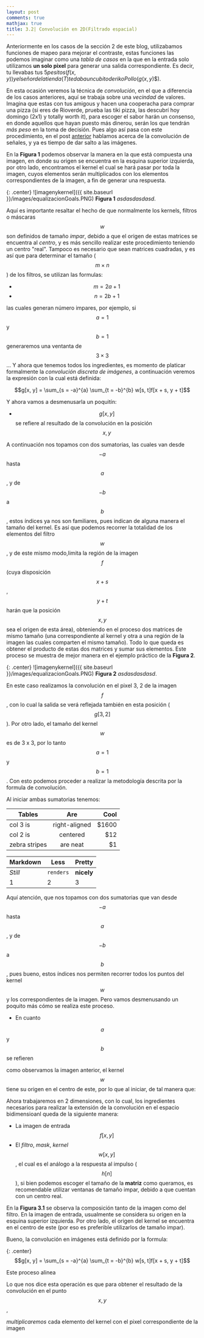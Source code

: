 ```yaml
---
layout: post
comments: true
mathjax: true
title: 3.2| Convolución en 2D(Filtrado espacial)
--- 
```

Anteriormente en los casos de la sección 2 de este blog, utilizabamos funciones de mapeo para mejorar el contraste, estas funciones las podemos imaginar como una _tabla de casos_ en la que en la entrada solo utilizamos __un solo pixel__ para generar una salida correspondiente. Es decir, tu llevabas tus $5 pesitos ($$f(x,y)$$) y el señor de la tienda ($$T$$) te daba un cubito de rikoPollo ($$g(x,y)$$).

En esta ocasión veremos la técnica de _convolución_, en el que a diferencia de los casos anteriores, aquí se trabaja sobre una _vecindad_ de valores. Imagina que estas con tus amigous y hacen una cooperacha para comprar una pizza (si eres de Rioverde, prueba las tiki pizza, las descubrí hoy domingo (2x1) y totally worth it), para escoger el sabor harán un consenso, en donde aquellos que hayan puesto más dinerou, serán los que tendrán _más peso_ en la toma de decisión. Pues algo así pasa con este procedimiento, en el post [anterior](https://bryanmed.github.io/Convoluci%C3%B3n/) hablamos acerca de la convolución de señales, y ya es tiempo de dar salto a las imágenes. 

En la __Figura 1__ podemos observar la manera en la que está compuesta una imagen, en donde su origen se encuentra en la esquina superior izquierda, por otro lado, encontramos el kernel el cual se hará pasar por toda la imagen, cuyos elementos serán multiplicados con los elementos correspondientes de la imagen, a fin de generar una respuesta. 

{: .center}
![imagenykernel]({{ site.baseurl }}/images/equalizacionGoals.PNG)
__Figura 1__ _asdasdasdasd_.

Aquí es importante resaltar el hecho de que normalmente los kernels, filtros o máscaras $$w$$ son definidos de tamaño _impar_, debido a que el origen de estas matrices se encuentra al _centro_, y es más sencillo realizar este procedimiento teniendo un centro "real". Tampoco es necesario que sean matrices cuadradas, y es así que para determinar el tamaño ($$m \times n$$) de los filtros, se utilizan las formulas:

* $$m = 2a + 1$$
* $$n = 2b + 1$$

las cuales generan número impares, por ejemplo, si $$a = 1$$ y $$b = 1$$ generaremos una ventanta de $$3 \times 3$$... Y ahora que tenemos todos los ingredientes, es momento de platicar formalmente la _convolución discreta de imágenes_, a continuación veremos la expresión con la cual está definida: 

 $$g[x, y] = \sum_{s = -a}^{a} \sum_{t = -b}^{b} w[s, t]f[x + s, y + t]$$

Y ahora vamos a desmenusarla un poquitín:

* $$g[x, y]$$ se refiere al resultado de la convolución en la posición $$x, y$$

A continuación nos topamos con dos sumatorias, las cuales van desde $$-a$$ hasta $$a$$, y de $$-b$$ a $$b$$, estos índices ya nos son familiares, pues indican de alguna manera el tamaño del kernel. Es así que podemos recorrer la totalidad de los elementos del filtro $$w$$, y de este mismo modo,limita la región de la imagen $$f$$ (cuya disposición $$x + s$$, $$y + t$$ harán que la posición $$x, y$$ sea el origen de esta área), obteniendo en el proceso dos matrices de mismo tamaño (una correspondiente al kernel y otra a una región de la imagen las cuales comparten el mismo tamaño). Todo lo que queda es obtener el producto de estas dos matrices y sumar sus elementos. Este proceso se muestra de mejor manera en el ejemplo práctico de la __Figura 2__.

{: .center}
![imagenykernel]({{ site.baseurl }}/images/equalizacionGoals.PNG)
__Figura 2__ _asdasdasdasd_.


En este caso realizamos la convolución en el pixel 3, 2 de la imagen $$f$$, con lo cual la salida se verá reflejada también en esta posición ($$g[3, 2]$$). Por otro lado, el tamaño del kernel $$w$$ es de 3 x 3, por lo tanto $$a = 1$$ y $$b = 1$$. Con esto podemos proceder a realizar la metodología descrita por la formula de convolución.

Al iniciar ambas sumatorias tenemos:

| Tables        | Are           | Cool  |
| ------------- |:-------------:| -----:|
| col 3 is      | right-aligned | $1600 |
| col 2 is      | centered      |   $12 |
| zebra stripes | are neat      |    $1 |


Markdown | Less | Pretty
--- | --- | ---
*Still* | `renders` | **nicely**
1 | 2 | 3



Aquí atención, que nos topamos con dos sumatorias que van desde $$-a$$ hasta $$a$$, y de $$-b$$ a $$b$$, pues bueno, estos índices nos permiten recorrer todos los puntos del kernel $$w$$ y los correspondientes de la imagen. Pero vamos desmenusando un poquito más cómo se realiza este proceso.

* En cuanto 

$$a$$ y $$b$$ se refieren 

como observamos la imagen anterior, el kernel $$w$$ tiene su origen en el centro de este, por lo que al iniciar, de tal manera que:



Ahora trabajaremos en 2 dimensiones, con lo cual, los ingredientes necesarios para realizar la extensión de la convolución en el espacio bidimensioanl queda de la siguiente manera: 

* La imagen de entrada $$f[x, y]$$
* El _filtro_, _mask_, _kernel_ $$w[x, y]$$, el cual es el análogo a la respuesta al impulso ($$h[n]$$), si bien podemos escoger el tamaño de la __matriz__ como queramos, es recomendable utilizar ventanas de tamaño impar, debido a que cuentan con un centro real.

En la __Figura 3.1__ se observa la composición tanto de la imagen como del filtro. En la imagen de entrada, usualmente se considera su origen en la esquina superior izquierda. Por otro lado, el origen del kernel se encuentra en el centro de este (por eso es preferible utilizarlos de tamaño impar).

Bueno, la convolución en imágenes está definido por la formula:

{: .center}
$$g[x, y] = \sum_{s = -a}^{a} \sum_{t = -b}^{b} w[s, t]f[x + s, y + t]$$

Este proceso alinea 


Lo que nos dice esta operación es que para obtener el resultado de la convolución en el punto $$x, y$$, 

_multiplicaremos_ cada elemento del kernel con el pixel correspondiente de la imagen 
